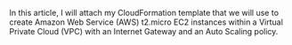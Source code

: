 In this article, I will attach my CloudFormation template that we will use to create Amazon Web Service (AWS) t2.micro EC2 instances within a Virtual Private Cloud (VPC) with an Internet Gateway and an Auto Scaling policy.
